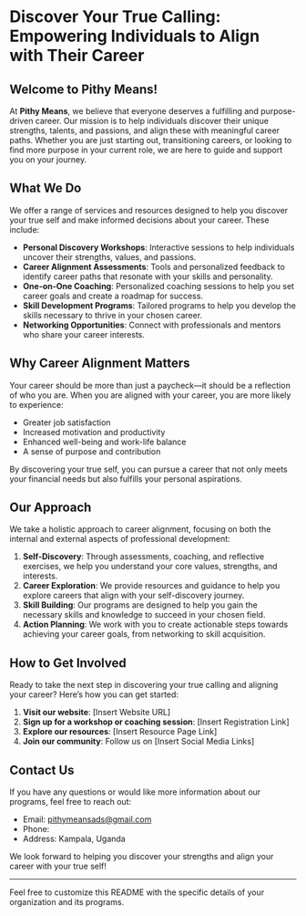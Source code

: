 # Discover Your True Calling: Empowering Individuals to Align with Their Career

## Welcome to Pithy Means!

At **Pithy Means**, we believe that everyone deserves a fulfilling and purpose-driven career. Our mission is to help individuals discover their unique strengths, talents, and passions, and align these with meaningful career paths. Whether you are just starting out, transitioning careers, or looking to find more purpose in your current role, we are here to guide and support you on your journey.

## What We Do

We offer a range of services and resources designed to help you discover your true self and make informed decisions about your career. These include:

- **Personal Discovery Workshops**: Interactive sessions to help individuals uncover their strengths, values, and passions.
- **Career Alignment Assessments**: Tools and personalized feedback to identify career paths that resonate with your skills and personality.
- **One-on-One Coaching**: Personalized coaching sessions to help you set career goals and create a roadmap for success.
- **Skill Development Programs**: Tailored programs to help you develop the skills necessary to thrive in your chosen career.
- **Networking Opportunities**: Connect with professionals and mentors who share your career interests.

## Why Career Alignment Matters

Your career should be more than just a paycheck—it should be a reflection of who you are. When you are aligned with your career, you are more likely to experience:

- Greater job satisfaction
- Increased motivation and productivity
- Enhanced well-being and work-life balance
- A sense of purpose and contribution

By discovering your true self, you can pursue a career that not only meets your financial needs but also fulfills your personal aspirations.

## Our Approach

We take a holistic approach to career alignment, focusing on both the internal and external aspects of professional development:

1. **Self-Discovery**: Through assessments, coaching, and reflective exercises, we help you understand your core values, strengths, and interests.
2. **Career Exploration**: We provide resources and guidance to help you explore careers that align with your self-discovery journey.
3. **Skill Building**: Our programs are designed to help you gain the necessary skills and knowledge to succeed in your chosen field.
4. **Action Planning**: We work with you to create actionable steps towards achieving your career goals, from networking to skill acquisition.

## How to Get Involved

Ready to take the next step in discovering your true calling and aligning your career? Here’s how you can get started:

1. **Visit our website**: [Insert Website URL]
2. **Sign up for a workshop or coaching session**: [Insert Registration Link]
3. **Explore our resources**: [Insert Resource Page Link]
4. **Join our community**: Follow us on [Insert Social Media Links]

## Contact Us

If you have any questions or would like more information about our programs, feel free to reach out:

- Email: pithymeansads@gmail.com
- Phone: 
- Address: Kampala, Uganda

We look forward to helping you discover your strengths and align your career with your true self!

---

Feel free to customize this README with the specific details of your organization and its programs.
